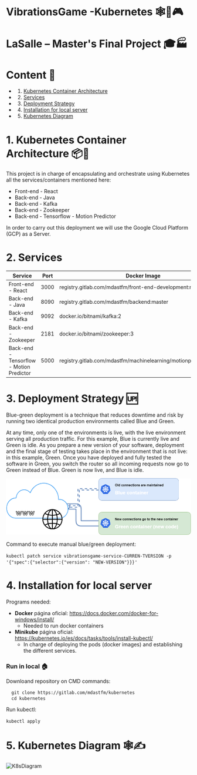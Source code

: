 # VibrationsGame -Kubernetes 🕸️📳🎮
# LaSalle – Master's Final Project 🎓🏭


# Content 📇


* 1.  <a href="#1-kubernetes-container-architecture-"> Kubernetes Container Architecture </a>
* 2.  <a href="#2-services"> Services </a>
* 3.  <a href="#3-deployment-strategy-"> Deployment Strategy </a> 
* 4.  <a href="#4-installation-for-local-server"> Installation for local server </a> 
* 5.  <a href="#5-kubernetes-diagram-%EF%B8%8F%EF%B8%8F"> Kubernetes Diagram </a>



# 1. Kubernetes Container Architecture 📦📐

This project is in charge of encapsulating and orchestrate using Kubernetes all the services/containers mentioned here:

* Front-end - React
* Back-end - Java
* Back-end - Kafka
* Back-end - Zookeeper
* Back-end - Tensorflow - Motion Predictor

In order to carry out this deployment we will use the Google Cloud Platform (GCP) as a Server.


# 2. Services



| Service                                  | Port | Docker Image                                                       |
|------------------------------------------|------|--------------------------------------------------------------------|
| Front-end - React                        | 3000 | registry.gitlab.com/mdastfm/front-end-development:master           |
| Back-end - Java                          | 8090 | registry.gitlab.com/mdastfm/backend:master                         |
| Back-end - Kafka                         | 9092 | docker.io/bitnami/kafka:2                                          |
| Back-end - Zookeeper                     | 2181 | docker.io/bitnami/zookeeper:3                                      |
| Back-end - Tensorflow - Motion Predictor | 5000 | registry.gitlab.com/mdastfm/machinelearning/motionpredictor:v1.0.0 |


# 3. Deployment Strategy 🆙

Blue-green deployment is a technique that reduces downtime and risk by running two identical production environments called Blue and Green.

At any time, only one of the environments is live, with the live environment serving all production traffic. For this example, Blue is currently live and Green is idle.
As you prepare a new version of your software, deployment and the final stage of testing takes place in the environment that is not live: in this example, Green. Once you have deployed and fully tested the software in Green, you switch the router so all incoming requests now go to Green instead of Blue. Green is now live, and Blue is idle.

![K8sDiagram](images/bluegreen.png)

Command to execute manual blue/green deployment:

```kubectl patch service vibrationsgame-service-CURREN-TVERSION -p '{"spec":{"selector":{"version": "NEW-VERSION"}}}'  ```

# 4. Installation for local server

Programs needed:

* **Docker** página oficial: https://docs.docker.com/docker-for-windows/install/
  + Needed to run docker containers
* **Minikube** página oficial: https://kubernetes.io/es/docs/tasks/tools/install-kubectl/
  + In charge of deploying the pods (docker images) and establishing the different services.

### Run in local 🏠

Downloand repository on CMD commands:

```
  git clone https://gitlab.com/mdastfm/kubernetes
  cd kubernetes
``` 
 

Run kubectl:

```kubectl apply ``` 

# 5. Kubernetes Diagram 🕸️✍️

![K8sDiagram](images/K8sArch.png)


